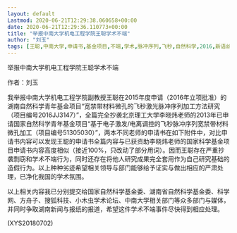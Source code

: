 ```yaml
---
layout: default
Lastmod: 2020-06-21T12:29:38.060658+00:00
date: 2020-06-21T12:29:36.110773+00:00
title: "举报中南大学机电工程学院王聪学术不端"
author: "刘玉"
tags: [王聪,中南大学,申请书,基金项目,不端,学术,脉冲序列,飞秒,自然科学,2016,新语丝]
---
```


举报中南大学机电工程学院王聪学术不端

作者：刘玉

我举报中南大学机电工程学院副教授王聪在2015年度申请（2016年立项批准）的湖南自然科学青年基金项目“宽禁带材料微孔的飞秒激光脉冲序列加工方法研究（项目编号2016JJ3147）”，全篇完全抄袭北京理工大学李晓炜老师的2013年已申请国家自然科学青年基金项目“基于电子激发/电离调控的飞秒脉冲序列宽禁带材料微孔加工（项目编号51305030）”，两本不同老师的申请书在如下附件中，对比申请书内容可以发现王聪的申请书全篇内容与已获资助李晓炜老师的国家科学基金项目申请书内容高度相似（接近100%，只改动了部分用词）。因而王聪存在严重抄袭剽窃和学术不端行为，同时还存在将他人研究成果完全套用作为自己研究基础的造假行为。以上种种劣迹希望相关领导与部门能够给予证实与做出相应的严肃处理，已净化我国的学术氛围。

以上相关内容我已分别提交给国家自然科学基金委、湖南省自然科学基金委、科学网、方舟子、搜狐科技、小木虫学术论坛、中南大学相关部门等众多部门与媒体，并同时争取湖南新闻与报纸的报道，希望这件学术不端事件尽快得到相应处理。

(XYS20180702)

